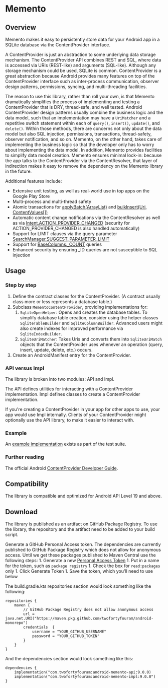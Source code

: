 # Memento
## Overview
Memento makes it easy to persistently store data for your Android app in a SQLite database via the ContentProvider interface.

A ContentProvider is just an abstraction to some underlying data storage mechanism.  The ContentProvider API combines REST and SQL, where data is accessed via URIs (REST-like) and arguments (SQL-like).  Although any storage mechanism could be used, SQLite is common.  ContentProvider is a great abstraction because Android provides many features on top of the ContentProvider interface such as inter-process communication, observer design patterns, permissions, syncing, and multi-threading facilities.

The reason to use this library, rather than roll your own, is that Memento dramatically simplifies the process of implementing and testing a ContentProvider that is DRY, thread-safe, and well tested.  Android ContentProvider design patterns usually combine the business logic and the data model, such that an implementation may have a `UriMatcher` and a repetitive switch statement within each of `query()`, `insert()`, `update()`, and `delete()`.  Within those methods, there are concerns not only about the data model but also SQL injection, permissions, transactions, thread-safety, observer notification, and so on.  Memento, on the other hand, takes care of implementing the business logic so that the developer only has to worry about implementing the data model.  In addition, Memento provides facilities to simplify data model creation.  Memento ensures minimal lock-in: because the app talks to the ContentProvider via the ContentResolver, that layer of indirection makes it easy to remove the dependency on the Memento library in the future.

Additional features include:

* Extensive unit testing, as well as real-world use in top apps on the Google Play Store
* Multi-process and multi-thread safety
* Atomic transactions for [applyBatch(ArrayList)](https://developer.android.com/reference/android/content/ContentProvider.html#applyBatch(java.util.ArrayList<android.content.ContentProviderOperation>)) and [bulkInsert(Uri, ContentValues[])](http://developer.android.com/reference/android/content/ContentProvider.html#bulkInsert(android.net.Uri,%20android.content.ContentValues[]))
* Automatic content change notifications via the ContentResolver as well as via [Intent.ACTION_PROVIDER_CHANGED](http://developer.android.com/reference/android/content/Intent.html#ACTION_PROVIDER_CHANGED) (security for ACTION_PROVIDER_CHANGED is also handled automatically)
* Support for LIMIT clauses via the query parameter [SearchManager.SUGGEST_PARAMETER_LIMIT](https://developer.android.com/reference/android/app/SearchManager.html#SUGGEST_PARAMETER_LIMIT)
* Support for [BaseColumns._COUNT](https://developer.android.com/reference/android/provider/BaseColumns.html#_COUNT) queries
* Enhanced security by ensuring _ID queries are not susceptible to SQL injection


## Usage
### Step by step
1. Define the contract classes for the ContentProvider.  (A contract usually class more or less represents a database table.)
1. Subclass `MementoContentProvider`, providing implementations for:
    1. `SqliteOpenHelper`: Opens and creates the database tables.  To simplify database table creation, consider using the helper classes `SqliteTableBuilder` and `SqliteColumnBuilder`.  Advanced users might also create indexes for improved performance via `SqliteIndexBuilder`.
    1. `SqliteUriMatcher`: Takes Uris and converts them into `SqliteUriMatch` objects that the ContentProvider uses whenever an operation (query, insert, update, delete, etc.) occurs.
1. Create an AndroidManifest entry for the ContentProvider.

### API versus Impl
The library is broken into two modules: API and Impl.

The API defines utilities for interacting with a ContentProvider implementation.  Impl defines classes to create a ContentProvider implementation.

If you're creating a ContentProvider in your app for other apps to use, your app would use Impl internally.  Clients of your ContentProvider might optionally use the API library, to make it easier to interact with.

### Example
An [example implementation](https://github.com/twofortyfouram/android-monorepo/tree/master/mementoImplLib/src/androidTest/java/com/twofortyfouram/memento/test) exists as part of the test suite.

### Further reading
The official Android [ContentProvider Developer Guide](https://developer.android.com/guide/topics/providers/content-providers.html).

## Compatibility
The library is compatible and optimized for Android API Level 19 and above.

## Download
The library is published as an artifact on GitHub Package Registry.  To use the library, the repository and the artifact need to be added to your build script.

Generate a GitHub Personal Access token.  The dependencies are currently published to GitHub Package Registry which does not allow for anonymous access.  Until we get these packages published to Maven Central use the following steps:
    1. Generate a new [Personal Access Token](https://github.com/settings/tokens/new)
    1. Put in a name for the token, such as `package registry`
    1. Check the box for `read:packages` only
    1. Click Generate Token
    1. Save the token, which you'll need to use below

The build.gradle.kts repositories section would look something like the following:

    repositories {
        maven {
            // GitHub Package Registry does not allow anonymous access
            url = java.net.URI("https://maven.pkg.github.com/twofortyfouram/android-monorepo")
            credentials  {
                username = "YOUR_GITHUB_USERNAME"
                password = "YOUR_GITHUB_TOKEN"
            }
        }
    }

And the dependencies section would look something like this:
    
    dependencies {
        implementation("com.twofortyfouram:android-memento-api:9.0.0)
        implementation("com.twofortyfouram:android-memento-impl:9.0.0")
    }

